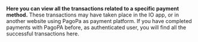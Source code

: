**Here you can view all the transactions related to a specific payment method.** These transactions may have taken place in the IO app, or in another website using PagoPa as payment platform. If you have completed payments with PagoPA before, as authenticated user, you will find all the successful transactions here.
